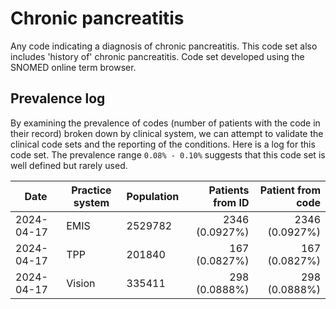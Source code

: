# Chronic pancreatitis

Any code indicating a diagnosis of chronic pancreatitis. This code set also includes 'history of' chronic pancreatitis. Code set developed using the SNOMED online term browser.

## Prevalence log

By examining the prevalence of codes (number of patients with the code in their record) broken down by clinical system, we can attempt to validate the clinical code sets and the reporting of the conditions. Here is a log for this code set. The prevalence range `0.08% - 0.10%` suggests that this code set is well defined but rarely used.


| Date       | Practice system | Population | Patients from ID | Patient from code |
| ---------- | --------------- | ---------- | ---------------: | ----------------: |
| 2024-04-17 | EMIS | 2529782 | 2346 (0.0927%) | 2346 (0.0927%) | 
| 2024-04-17 | TPP | 201840 | 167 (0.0827%) | 167 (0.0827%) | 
| 2024-04-17 | Vision | 335411 | 298 (0.0888%) | 298 (0.0888%) | 